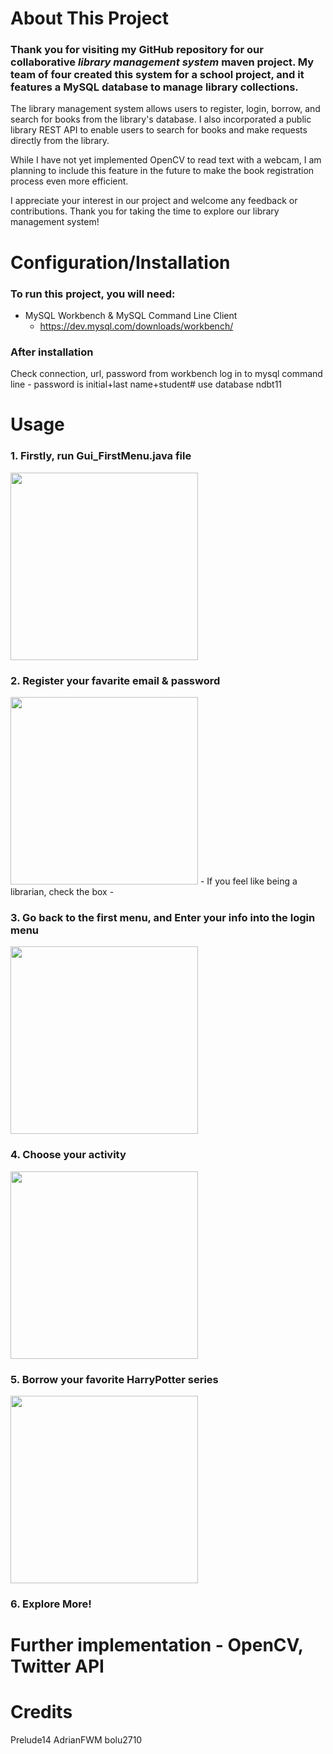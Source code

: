 # About This Project
### Thank you for visiting my GitHub repository for our collaborative ___library management system___ maven project. My team of four created this system for a school project, and it features a MySQL database to manage library collections.

The library management system allows users to register, login, borrow, and search for books from the library's database. I also incorporated a public library REST API to enable users to search for books and make requests directly from the library.

While I have not yet implemented OpenCV to read text with a webcam, I am planning to include this feature in the future to make the book registration process even more efficient.

I appreciate your interest in our project and welcome any feedback or contributions. Thank you for taking the time to explore our library management system!


# Configuration/Installation 
### To run this project, you will need: 
- MySQL Workbench & MySQL Command Line Client
  - https://dev.mysql.com/downloads/workbench/

 
### After installation

Check connection, url, password from workbench
log in to mysql command line - password is initial+last name+student#
use database ndbt11


# Usage

### 1. Firstly, run Gui_FirstMenu.java file
<img src="https://user-images.githubusercontent.com/90278067/228990203-380e95e0-973c-44e1-a6c8-402303bd9716.png" width="300" height="300">


### 2. Register your favarite email & password
<img src="https://user-images.githubusercontent.com/90278067/228990544-d01e5f90-9dfd-4eb8-b047-ad340a1c8c9d.png" width="300" height="300">
- If you feel like being a librarian, check the box
-

### 3. Go back to the first menu, and Enter your info into the login menu
<img src="https://user-images.githubusercontent.com/90278067/228990909-33268f37-5026-4d85-baf0-f4080b1f7f22.png" width="300" height="300">


### 4. Choose your activity
<img src="https://user-images.githubusercontent.com/90278067/228991028-0d4a3667-ebf2-4398-896c-c588d9cba4e8.png" width="300" height="300">


### 5. Borrow your favorite HarryPotter series
<img src="https://user-images.githubusercontent.com/90278067/228991780-70030ee2-03d9-4150-b129-6c608a1df9a3.png" width="300" height="300">


### 6. Explore More!

# Further implementation - OpenCV, Twitter API

# Credits
Prelude14
AdrianFWM
bolu2710

